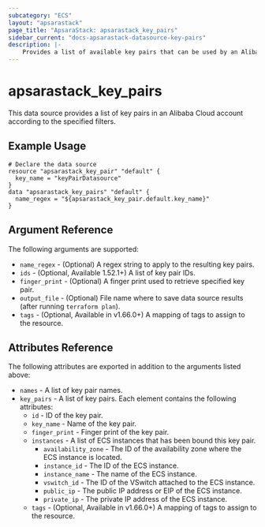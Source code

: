```yaml
---
subcategory: "ECS"
layout: "apsarastack"
page_title: "ApsaraStack: apsarastack_key_pairs"
sidebar_current: "docs-apsarastack-datasource-key-pairs"
description: |-
    Provides a list of available key pairs that can be used by an Alibaba Cloud account.
---
```


# apsarastack\_key\_pairs

This data source provides a list of key pairs in an Alibaba Cloud account according to the specified filters.

## Example Usage

```
# Declare the data source
resource "apsarastack_key_pair" "default" {
  key_name = "keyPairDatasource"
}
data "apsarastack_key_pairs" "default" {
  name_regex = "${apsarastack_key_pair.default.key_name}"
}

```

## Argument Reference

The following arguments are supported:

* `name_regex` - (Optional) A regex string to apply to the resulting key pairs.
* `ids` - (Optional, Available 1.52.1+) A list of key pair IDs.
* `finger_print` - (Optional) A finger print used to retrieve specified key pair.
* `output_file` - (Optional) File name where to save data source results (after running `terraform plan`).
* `tags` - (Optional, Available in v1.66.0+) A mapping of tags to assign to the resource.
## Attributes Reference

The following attributes are exported in addition to the arguments listed above:

* `names` - A list of key pair names.
* `key_pairs` - A list of key pairs. Each element contains the following attributes:
  * `id` - ID of the key pair.
  * `key_name` - Name of the key pair.
  * `finger_print` - Finger print of the key pair.
  * `instances` - A list of ECS instances that has been bound this key pair.
    * `availability_zone` - The ID of the availability zone where the ECS instance is located.
    * `instance_id` - The ID of the ECS instance.
    * `instance_name` - The name of the ECS instance.
    * `vswitch_id` - The ID of the VSwitch attached to the ECS instance.
    * `public_ip` - The public IP address or EIP of the ECS instance.
    * `private_ip` - The private IP address of the ECS instance.
  * `tags` - (Optional, Available in v1.66.0+) A mapping of tags to assign to the resource.